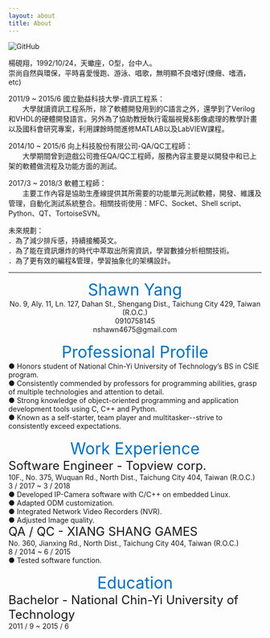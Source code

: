 ```yaml
---
layout: about
title: About
---
```

![GitHub](https://avatars1.githubusercontent.com/u/8012351?s=230&v=4)

楊硯翔，1992/10/24，天蠍座，O型，台中人。<br>
崇尚自然與環保，平時喜愛慢跑、游泳、唱歌，無明顯不良嗜好(煙癮、嗜酒，etc)

2011/9 ~ 2015/6 國立勤益科技大學-資訊工程系：<br>
　　大學就讀資訊工程系所，除了軟體開發用到的C語言之外，還學到了Verilog和VHDL的硬體開發語言。另外為了協助教授執行電腦視覺&影像處理的教學計畫以及國科會研究專案，利用課餘時間進修MATLAB以及LabVIEW課程。

2014/10 ~ 2015/6 向上科技股份有限公司-QA/QC工程師：<br>
　　大學期間曾到遊戲公司擔任QA/QC工程師，服務內容主要是以開發中和已上架的軟體做流程及功能方面的測試。

2017/3 ~ 2018/3 軟體工程師：<br>
　　主要工作內容是協助生產線提供其所需要的功能單元測試軟體，開發、維護及管理，自動化測試系統整合。相關技術使用：MFC、Socket、Shell script、Python、QT、TortoiseSVN。

未來規劃：<br>
．為了減少排斥感，持續接觸英文。<br>
．為了能在資訊爆炸的時代中萃取出所需資訊，學習數據分析相關技術。<br>
．為了更有效的編程&管理，學習抽象化的架構設計。

---
<div name="title" align="center">
	<font color="#0070c0" size="6">
		Shawn Yang
	</font><br/>
	No. 9, Aly. 11, Ln. 127, Dahan St., Shengang Dist., Taichung City 429, Taiwan (R.O.C.)<br/>
	0910758145<br/>
	nshawn4675@gmail.com
</div>
<br/>
<div name="profile">
	<div align="center">
		<font color="#0070c0" size="6">
			Professional Profile
		</font>
	</div>
	● Honors student of National Chin-Yi University of Technology’s BS in CSIE program.<br/>
	● Consistently commended by professors for programming abilities, grasp of multiple technologies and attention to detail.<br/>
	● Strong knowledge of object-oriented programming and application development tools using C, C++ and Python.<br/>
	● Known as a self-starter, team player and multitasker--strive to consistently exceed expectations.
</div>
<br/>
<div name="work_experience">
	<div align="center">
		<font color="#0070c0" size="6">
			Work Experience
		</font>
	</div>
	<font size="5">Software Engineer - Topview corp.</font><br/>
	10F., No. 375, Wuquan Rd., North Dist., Taichung City 404, Taiwan (R.O.C.)<br/>
	3 / 2017 ~ 3 / 2018<br/>
	● Developed IP-Camera software with C/C++ on embedded Linux.<br/>
    ● Adapted ODM customization.<br/>
    ● Integrated Network Video Recorders (NVR).<br/>
    ● Adjusted Image quality.<br/>
	<font size="5">QA / QC - XIANG SHANG GAMES</font><br/>
	No. 360, Jianxing Rd., North Dist., Taichung City 404, Taiwan (R.O.C.) <br/>
	8 / 2014 ~ 6 / 2015<br/>
	● Tested software function.
</div>
<br/>
<div name="education">
	<div align="center">
		<font color="#0070c0" size="6">
			Education
		</font>
	</div>
	<font size="5">Bachelor - National Chin-Yi University of Technology</font><br/>
	2011 / 9 ~ 2015 / 6
</div>